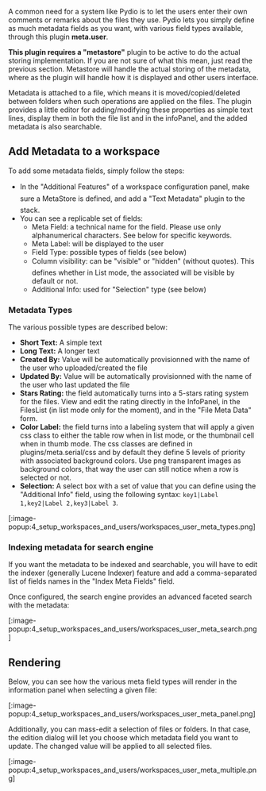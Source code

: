 A common need for a system like Pydio is to let the users enter their own comments or remarks about the files they use. Pydio lets you simply define as much metadata fields as you want, with various field types available, through this plugin **meta.user**.

**This plugin requires a "metastore"** plugin to be active to do the actual storing implementation. If you are not sure of what this mean, just read the previous section. Metastore will handle the actual storing of the metadata, where as the plugin will handle how it is displayed and other users interface.

Metadata is attached to a file, which means it is moved/copied/deleted between folders when such operations are applied on the files. The plugin provides a little editor for adding/modifying these properties as simple text lines, display them in both the file list and in the infoPanel, and the added metadata is also searchable.

## Add Metadata to a workspace

To add some metadata fields, simply follow the steps:

+ In the "Additional Features" of a workspace configuration panel, make sure a MetaStore is defined, and add a "Text Metadata" plugin to the stack.
+ You can see a replicable set of fields:
    - Meta Field: a technical name for the field. Please use only alphanumerical characters. See below for specific keywords.
    - Meta Label: will be displayed to the user
    - Field Type: possible types of fields (see below)
    - Column visibility: can be "visible" or "hidden" (without quotes). This defines whether in List mode, the associated will be visible by default or not.
    - Additional Info: used for "Selection" type (see below)

### Metadata Types

The various possible types are described below:

+ **Short Text:** A simple text
+ **Long Text:** A longer text
+ **Created By:** Value will be automatically provisionned with the name of the user who uploaded/created the file
+ **Updated By:** Value will be automatically provisionned with the name of the user who last updated the file
+ **Stars Rating:** the field automatically turns into a 5-stars rating system for the files. View and edit the rating directly in the InfoPanel, in the FilesList (in list mode only for the moment), and in the "File Meta Data" form.
+ **Color Label:** the field turns into a labeling system that will apply a given css class to either the table row when in list mode, or the thumbnail cell when in thumb mode. The css classes are defined in plugins/meta.serial/css and by default they define 5 levels of priority with associated background colors. Use png transparent images as background colors, that way the user can still notice when a row is selected or not.
+ **Selection:** A select box with a set of value that you can define using the "Additional Info" field, using the following syntax: `key1|Label 1,key2|Label 2,key3|Label 3`.

[:image-popup:4_setup_workspaces_and_users/workspaces_user_meta_types.png]

### Indexing metadata for search engine

If you want the metadata to be indexed and searchable, you will have to edit the indexer (generally Lucene Indexer) feature and add a comma-separated list of fields names in the "Index Meta Fields" field.

Once configured, the search engine provides an advanced faceted search with the metadata:

[:image-popup:4_setup_workspaces_and_users/workspaces_user_meta_search.png]


## Rendering 

Below, you can see how the various meta field types will render in the information panel when selecting a given file: 

[:image-popup:4_setup_workspaces_and_users/workspaces_user_meta_panel.png]

Additionally, you can mass-edit a selection of files or folders. In that case, the edition dialog will let you choose which metadata field you want to update. The changed value will be applied to all selected files.

[:image-popup:4_setup_workspaces_and_users/workspaces_user_meta_multiple.png]
